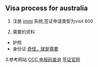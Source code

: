 ## Visa process for australia 

1. 注册 [immi](https://online.immi.gov.au/lusc/login) 系统,签证申请类型为visit 600

2. 需要的资料
  * 护照
  * 身份证 [奇怪，就是需要](https://www.homeaffairs.gov.au/help-text/eplus/Pages/elp-h1810.aspx#China) 
  
  
3.参考网站
  [CCC 电报码查询](https://apps.chasedream.com/chinese-commercial-code/)
  [签证官网](http://www.vfsglobal.cn/Australia/China/visitor_visa.html)
